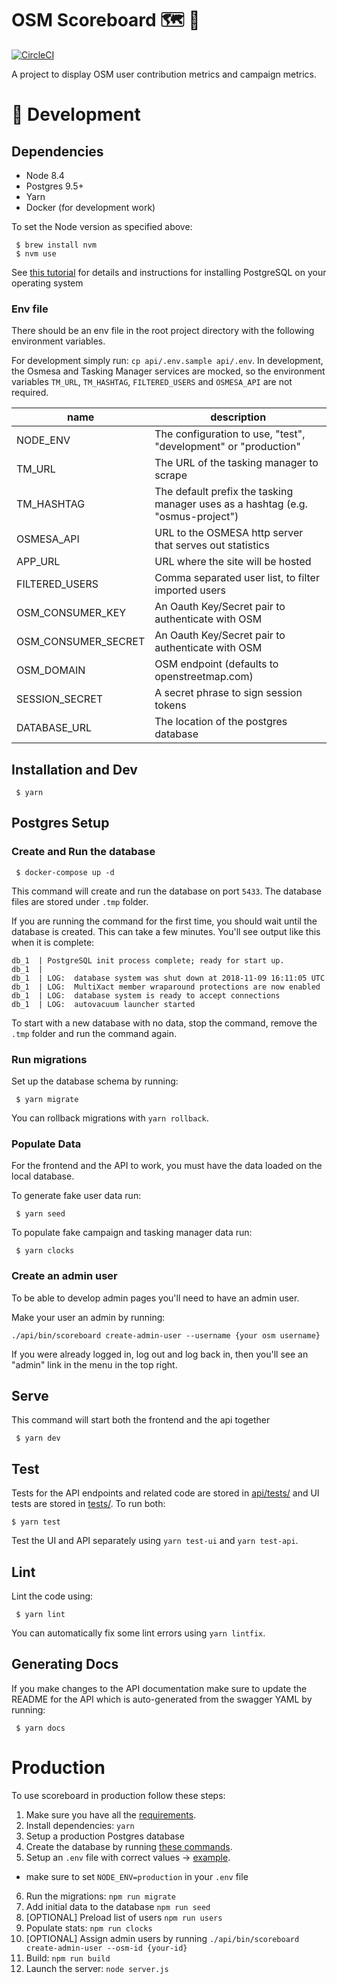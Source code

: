 # OSM Scoreboard 🗺 🎯

[![CircleCI](https://circleci.com/gh/developmentseed/scoreboard.svg?style=svg)](https://circleci.com/gh/developmentseed/scoreboard)

A project to display OSM user contribution metrics and campaign metrics.

# 🔨 Development

## Dependencies
- Node 8.4
- Postgres 9.5+
- Yarn
- Docker (for development work)

To set the Node version as specified above:

     $ brew install nvm
     $ nvm use

See [this tutorial](https://www.postgresql.org/download/) for details and instructions for installing PostgreSQL on your operating system

### Env file

There should be an env file in the root project directory with the following environment variables.

For development simply run: `cp api/.env.sample api/.env`. In development, the Osmesa and Tasking Manager services are mocked, so the environment variables `TM_URL`, `TM_HASHTAG`, `FILTERED_USERS` and `OSMESA_API` are not required. 

| name | description
| ---  | -----
| NODE_ENV | The configuration to use, "test", "development" or "production"
| TM_URL | The URL of the tasking manager to scrape
| TM_HASHTAG | The default prefix the tasking manager uses as a hashtag (e.g. "osmus-project")
| OSMESA_API | URL to the OSMESA http server that serves out statistics
| APP_URL | URL where the site will be hosted
| FILTERED_USERS | Comma separated user list, to filter imported users
| OSM_CONSUMER_KEY | An Oauth Key/Secret pair to authenticate with OSM
| OSM_CONSUMER_SECRET | An Oauth Key/Secret pair to authenticate with OSM
| OSM_DOMAIN | OSM endpoint (defaults to openstreetmap.com)
| SESSION_SECRET | A secret phrase to sign session tokens
| DATABASE_URL | The location of the postgres database

## Installation and Dev

     $ yarn

## Postgres Setup

### Create and Run the database

     $ docker-compose up -d

This command will create and run the database on port `5433`. The database files are stored under `.tmp` folder.

If you are running the command for the first time, you should wait until the database is created. This can take a few minutes. You'll see output like this when it is complete:

```console
db_1  | PostgreSQL init process complete; ready for start up.
db_1  | 
db_1  | LOG:  database system was shut down at 2018-11-09 16:11:05 UTC
db_1  | LOG:  MultiXact member wraparound protections are now enabled
db_1  | LOG:  database system is ready to accept connections
db_1  | LOG:  autovacuum launcher started
```

To start with a new database with no data, stop the command, remove the `.tmp` folder and run the command again.

### Run migrations

Set up the database schema by running:

     $ yarn migrate

You can rollback migrations with `yarn rollback`.

### Populate Data
For the frontend and the API to work, you must have the data loaded on the local database.

To generate fake user data run:

     $ yarn seed

To populate fake campaign and tasking manager data run: 

     $ yarn clocks 

### Create an admin user

To be able to develop admin pages you'll need to have an admin user.

Make your user an admin by running:

```
./api/bin/scoreboard create-admin-user --username {your osm username}
```

If you were already logged in, log out and log back in, then you'll see an "admin" link in the menu in the top right.

## Serve

This command will start both the frontend and the api together

     $ yarn dev

## Test

Tests for the API endpoints and related code are stored in [api/tests/](api/tests/) and UI tests are stored in [tests/](tests/). To run both:

    $ yarn test

Test the UI and API separately using `yarn test-ui` and `yarn test-api`.

## Lint

Lint the code using:

     $ yarn lint

You can automatically fix some lint errors using `yarn lintfix`.

## Generating Docs

If you make changes to the API documentation make sure to update the README for the API which is auto-generated from the swagger YAML by running:

     $ yarn docs

# Production

To use scoreboard in production follow these steps:

1. Make sure you have all the [requirements](#dependencies).
2. Install dependencies: `yarn`
3. Setup a production Postgres database
4. Create the database by running [these commands](scripts/create-dev-db.sh).
5. Setup an `.env` file with correct values -> [example](.env.sample).
  - make sure to set `NODE_ENV=production` in your `.env` file
6. Run the migrations: `npm run migrate`
7. Add initial data to the database `npm run seed`
8. [OPTIONAL] Preload list of users `npm run users`
9. Populate stats: `npm run clocks`
10. [OPTIONAL] Assign admin users by running `./api/bin/scoreboard create-admin-user --osm-id {your-id}`
11. Build: `npm run build`
12. Launch the server: `node server.js`
